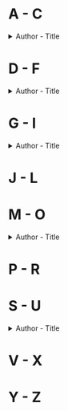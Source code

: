 # A - C
<details> 
<summary>Author - Title</summary>
</details>  

# D - F
<details> 
<summary>Author - Title</summary>

  * [Diane Chamberlain - The Silent Sister (Riley MacPherson #1)](https://github.com/chyneyee/ReadingJournal/blob/main/Mystery-Thriller/The_Silent_Sister-Diane_Chamberlain.md)
</details>

# G - I
<details>
 <summary>Author - Title</summary>

 * [Greer Hendricks & Sarah Pekkanen - An Anonymous Girl](https://github.com/chyneyee/ReadingJournal/blob/main/Mystery-Thriller/An_Anonymous_Girl-Greer_Hendricks_%26_Sarah_Pekkanen.md)
</details>

# J - L

# M - O
<details>
  <summary>Author - Title</summary>
  
  * [Mark Gimenez - Accused (Scott Fenney #2)](https://github.com/chyneyee/ReadingJournal/blob/main/Mystery-Thriller/Accused-Mark_Gimenez.md))
  
</details>  

# P - R

# S - U
<details>
  <summary>Author - Title</summary>

  * [Sarah Pearson - The Sanatorium (Detective Elin Warner #1)](https://github.com/chyneyee/ReadingJournal/blob/main/Mystery-Thriller/The_Sanatorium-Sarah_Pearse.md)
</details>

# V - X

# Y - Z
